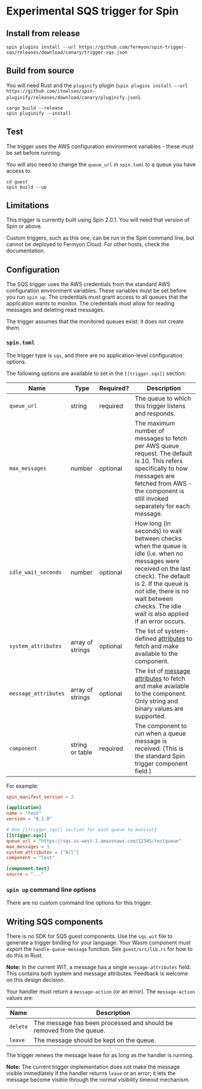 # Experimental SQS trigger for Spin

## Install from release

```
spin plugins install --url https://github.com/fermyon/spin-trigger-sqs/releases/download/canary/trigger-sqs.json
```

## Build from source

You will need Rust and the `pluginify` plugin (`spin plugins install --url https://github.com/itowlson/spin-pluginify/releases/download/canary/pluginify.json`).

```
cargo build --release
spin pluginify --install
```

## Test

The trigger uses the AWS configuration environment variables - these must be set before running.

You will also need to change the `queue_url` in `spin.toml` to a queue you have access to.

```
cd guest
spin build --up
```

## Limitations

This trigger is currently built using Spin 2.0.1. You will need that version of Spin or above.

Custom triggers, such as this one, can be run in the Spin command line, but cannot be deployed to Fermyon Cloud.  For other hosts, check the documentation.

## Configuration

The SQS trigger uses the AWS credentials from the standard AWS configuration environment variables.  These variables must be set before you run `spin up`.  The credentials must grant access to all queues that the application wants to monitor.  The credentials must allow for reading messages and deleting read messages.

The trigger assumes that the monitored queues exist: it does not create them.

### `spin.toml`

The trigger type is `sqs`, and there are no application-level configuration options.

The following options are available to set in the `[[trigger.sqs]]` section:

| Name                  | Type             | Required? | Description |
|-----------------------|------------------|-----------|-------------|
| `queue_url`           | string           | required | The queue to which this trigger listens and responds. |
| `max_messages`        | number           | optional | The maximum number of messages to fetch per AWS queue request. The default is 10. This refers specifically to how messages are fetched from AWS - the component is still invoked separately for each message. |
| `idle_wait_seconds`   | number           | optional | How long (in seconds) to wait between checks when the queue is idle (i.e. when no messages were received on the last check). The default is 2. If the queue is _not_ idle, there is no wait between checks. The idle wait is also applied if an error occurs. |
| `system_attributes`   | array of strings | optional | The list of system-defined [attributes](https://docs.rs/aws-sdk-sqs/latest/aws_sdk_sqs/operation/receive_message/builders/struct.ReceiveMessageFluentBuilder.html#method.set_attribute_names) to fetch and make available to the component. |
| `message_attributes`  | array of strings | optional | The list of [message attributes](https://docs.aws.amazon.com/AWSSimpleQueueService/latest/SQSDeveloperGuide/sqs-message-metadata.html) to fetch and make available to the component. Only string and binary values are supported. |
| `component`           | string or table  | required | The component to run when a queue message is received. (This is the standard Spin trigger component field.) |

For example:

```toml
spin_manifest_version = 2

[application]
name = "test"
version = "0.1.0"

# One [[trigger.sqs]] section for each queue to monisot1
[[trigger.sqs]]
queue_url = "https://sqs.us-west-2.amazonaws.com/12345/testqueue"
max_messages = 1
system_attributes = ["All"]
component = "test"

[component.test]
source = "..."
```

### `spin up` command line options

There are no custom command line options for this trigger.

## Writing SQS components

There is no SDK for SQS guest components.  Use the `sqs.wit` file to generate a trigger binding for your language.  Your Wasm component must _export_ the `handle-queue-message` function.  See `guest/src/lib.rs`  for how to do this in Rust.

**Note:** In the current WIT, a message has a single `message-attributes` field. This contains both system and message attributes. Feedback is welcome on this design decision.

Your handler must return a `message-action` (or an error).  The `message-action` values are:

| Name       | Description |
|------------|-------------|
| `delete`   | The message has been processed and should be removed from the queue. |
| `leave`    | The message should be kept on the queue. |

The trigger renews the message lease for as long as the handler is running.

**Note:** The current trigger implementation does not make the message visible immediately if the handler returns `leave` or an error; it lets the message become visible through the normal visibility timeout mechanism.
